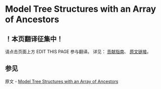 # Model Tree Structures with an Array of Ancestors

## ！本页翻译征集中！

请点击页面上方 EDIT THIS PAGE 参与翻译。
详见：
[贡献指南]( https://github.com/JinMuInfo/MongoDB-Manual-zh/blob/master/CONTRIBUTING.md )、
[原文链接](  https://docs.mongodb.com/manual/tutorial/model-tree-structures-with-ancestors-array/  )。

## 参见

原文 - [Model Tree Structures with an Array of Ancestors]( https://docs.mongodb.com/manual/tutorial/model-tree-structures-with-ancestors-array/ )

